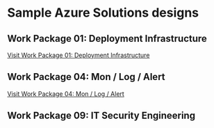 # Sample Azure Solutions designs

## Work Package 01: Deployment Infrastructure

[Visit Work Package 01: Deployment Infrastructure](./FileShare/Readme.MD)


## Work Package 04: Mon / Log / Alert

[Visit Work Package 04: Mon / Log / Alert](./VMMonitoring/Readme.MD)

## Work Package 09: IT Security Engineering